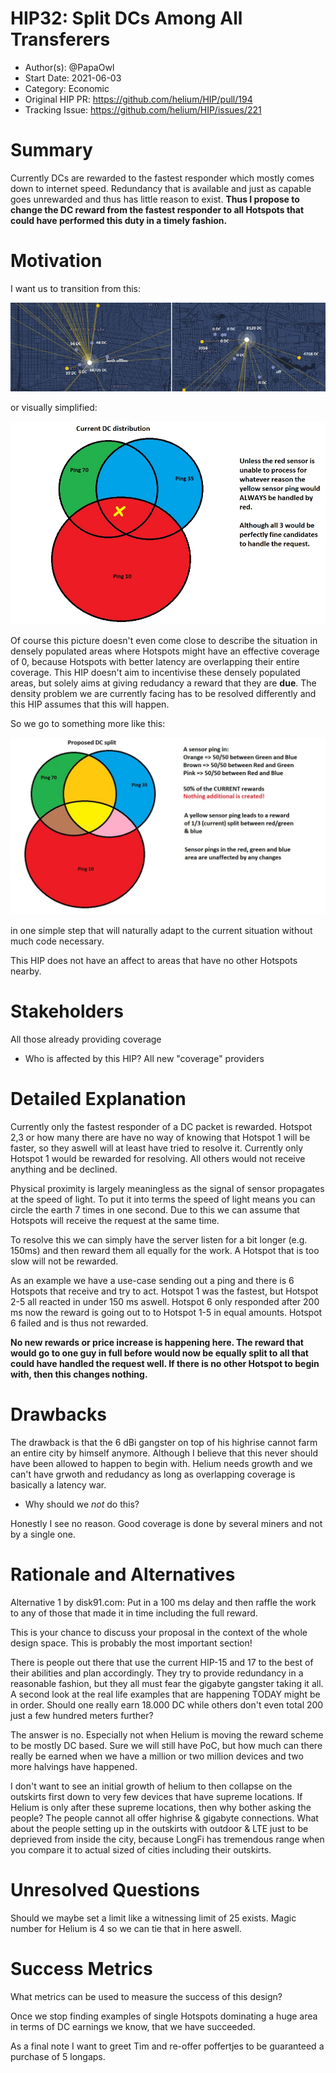 # HIP32: Split DCs Among All Transferers

- Author(s): @PapaOwl
- Start Date: 2021-06-03
- Category: Economic
- Original HIP PR: <https://github.com/helium/HIP/pull/194>
- Tracking Issue: <https://github.com/helium/HIP/issues/221>

# Summary

Currently DCs are rewarded to the fastest responder which mostly comes down to internet speed.
Redundancy that is available and just as capable goes unrewarded and thus has little reason to
exist. **Thus I propose to change the DC reward from the fastest responder to all Hotspots that
could have performed this duty in a timely fashion.**

# Motivation

I want us to transition from this:

![Real Example](files/0032/Real_Example.jpg)

or visually simplified:

![Current DC Split](files/0032/Current_Split.jpg)

Of course this picture doesn't even come close to describe the situation in densely populated areas
where Hotspots might have an effective coverage of 0, because Hotspots with better latency are
overlapping their entire coverage. This HIP doesn't aim to incentivise these densely populated
areas, but solely aims at giving redudancy a reward that they are **due**. The density problem we
are currently facing has to be resolved differently and this HIP assumes that this will happen.

So we go to something more like this:

![Proposed DC Split](files/0032/Proposed_Split.jpg)

in one simple step that will naturally adapt to the current situation without much code necessary.

This HIP does not have an affect to areas that have no other Hotspots nearby.

# Stakeholders

All those already providing coverage

- Who is affected by this HIP? All new "coverage" providers

# Detailed Explanation

Currently only the fastest responder of a DC packet is rewarded. Hotspot 2,3 or how many there are
have no way of knowing that Hotspot 1 will be faster, so they aswell will at least have tried to
resolve it. Currently only Hotspot 1 would be rewarded for resolving. All others would not receive
anything and be declined.

Physical proximity is largely meaningless as the signal of sensor propagates at the speed of light.
To put it into terms the speed of light means you can circle the earth 7 times in one second. Due to
this we can assume that Hotspots will receive the request at the same time.

To resolve this we can simply have the server listen for a bit longer (e.g. 150ms) and then reward
them all equally for the work. A Hotspot that is too slow will not be rewarded.

As an example we have a use-case sending out a ping and there is 6 Hotspots that receive and try to
act. Hotspot 1 was the fastest, but Hotspot 2-5 all reacted in under 150 ms aswell. Hotspot 6 only
responded after 200 ms now the reward is going out to to Hotspot 1-5 in equal amounts. Hotspot 6
failed and is thus not rewarded.

**No new rewards or price increase is happening here. The reward that would go to one guy in full
before would now be equally split to all that could have handled the request well. If there is no
other Hotspot to begin with, then this changes nothing.**

# Drawbacks

The drawback is that the 6 dBi gangster on top of his highrise cannot farm an entire city by himself
anymore. Although I believe that this never should have been allowed to happen to begin with. Helium
needs growth and we can't have grwoth and redudancy as long as overlapping coverage is basically a
latency war.

- Why should we _not_ do this?

Honestly I see no reason. Good coverage is done by several miners and not by a single one.

# Rationale and Alternatives

Alternative 1 by disk91.com: Put in a 100 ms delay and then raffle the work to any of those that
made it in time including the full reward.

This is your chance to discuss your proposal in the context of the whole design space. This is
probably the most important section!

There is people out there that use the current HIP-15 and 17 to the best of their abilities and plan
accordingly. They try to provide redundancy in a reasonable fashion, but they all must fear the
gigabyte gangster taking it all. A second look at the real life examples that are happening TODAY
might be in order. Should one really earn 18.000 DC while others don't even total 200 just a few
hundred meters further?

The answer is no. Especially not when Helium is moving the reward scheme to be mostly DC based. Sure
we will still have PoC, but how much can there really be earned when we have a million or two
million devices and two more halvings have happened.

I don't want to see an initial growth of helium to then collapse on the outskirts first down to very
few devices that have supreme locations. If Helium is only after these supreme locations, then why
bother asking the people? The people cannot all offer highrise & gigabyte connections. What about
the people setting up in the outskirts with outdoor & LTE just to be deprieved from inside the city,
because LongFi has tremendous range when you compare it to actual sized of cities including their
outskirts.

# Unresolved Questions

Should we maybe set a limit like a witnessing limit of 25 exists. Magic number for Helium is 4 so we
can tie that in here aswell.

# Success Metrics

What metrics can be used to measure the success of this design?

Once we stop finding examples of single Hotspots dominating a huge area in terms of DC earnings we
know, that we have succeeded.

As a final note I want to greet Tim and re-offer poffertjes to be guaranteed a purchase of 5
longaps.
